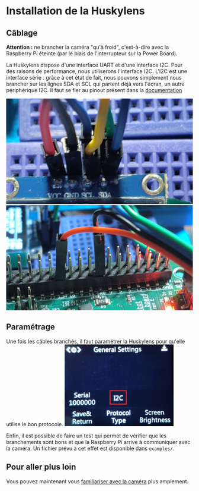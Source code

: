# Installation de la Huskylens

## Câblage
**Attention :** ne brancher la caméra "qu'à froid", c'est-à-dire avec la Raspberry Pi éteinte (par le biais de l'interrupteur sur la Power Board).

La Huskylens dispose d'une interface UART et d'une interface I2C. Pour des raisons de performance, nous utiliserons l'interface I2C. 
L'I2C est une interface série : grâce à cet état de fait, nous pouvons simplement nous brancher sur les lignes SDA et SCL qui partent déjà vers l'écran, un autre périphérique I2C.
Il faut se fier au pinout présent dans la [documentation](https://wiki.dfrobot.com/HUSKYLENS_V1.0_SKU_SEN0305_SEN0336)

![](../img/hl_i2c.jpg)
![](../img/hl_pwr.jpg)


## Paramétrage
Une fois les câbles branchés, il faut paramétrer la Huskylens pour qu'elle utilise le bon protocole.
![](../img/hl_screen.png)

Enfin, il est possible de faire un test qui permet de vérifier que les branchements sont bons et que la Raspberry Pi arrive à communiquer avec la caméra.
Un fichier prévu à cet effet est disponible dans `examples/`.

## Pour aller plus loin
Vous pouvez maintenant vous [familiariser avec la caméra](https://wiki.dfrobot.com/HUSKYLENS_V1.0_SKU_SEN0305_SEN0336) plus amplement.
